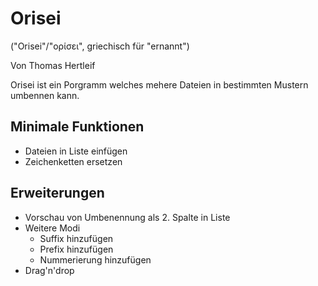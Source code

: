 # Orisei

("Orisei"/"ορίσει", griechisch für "ernannt")

Von Thomas Hertleif

Orisei ist ein Porgramm welches mehere Dateien in bestimmten Mustern umbennen kann.

## Minimale Funktionen

- Dateien in Liste einfügen
- Zeichenketten ersetzen

## Erweiterungen

- Vorschau von Umbenennung als 2. Spalte in Liste
- Weitere Modi
  - Suffix hinzufügen
  - Prefix hinzufügen
  - Nummerierung hinzufügen
- Drag'n'drop
